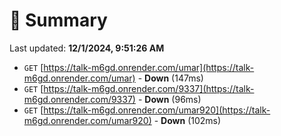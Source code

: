 # 📖 Summary
Last updated: **12/1/2024, 9:51:26 AM**

- `GET` [https://talk-m6gd.onrender.com/umar](https://talk-m6gd.onrender.com/umar) - **Down** (147ms)
- `GET` [https://talk-m6gd.onrender.com/9337](https://talk-m6gd.onrender.com/9337) - **Down** (96ms)
- `GET` [https://talk-m6gd.onrender.com/umar920](https://talk-m6gd.onrender.com/umar920) - **Down** (102ms)
